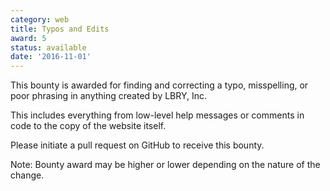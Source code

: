 ```yaml
---
category: web
title: Typos and Edits
award: 5
status: available
date: '2016-11-01'
---
```


This bounty is awarded for finding and correcting a typo, misspelling, or poor phrasing in anything created by LBRY, Inc.

This includes everything from low-level help messages or comments in code to the copy of the website itself.

Please initiate a pull request on GitHub to receive this bounty.

Note: Bounty award may be higher or lower depending on the nature of the change. 
